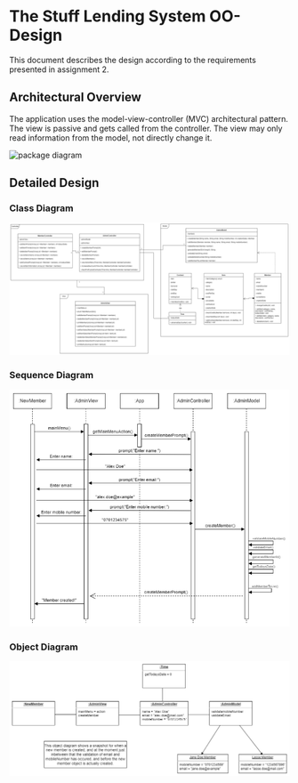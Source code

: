 # The Stuff Lending System OO-Design
This document describes the design according to the requirements presented in assignment 2.

## Architectural Overview
The application uses the model-view-controller (MVC) architectural pattern. The view is passive and gets called from the controller. The view may only read information from the model, not directly change it.

![package diagram](img/package_diagram.jpg)

## Detailed Design
### Class Diagram
![Class diagram](img/ClassDiagram.png)

### Sequence Diagram
![Sequence diagram](img/SequenceDiagram.png)

### Object Diagram
![Object diagram](img/ObjectDiagram.png)